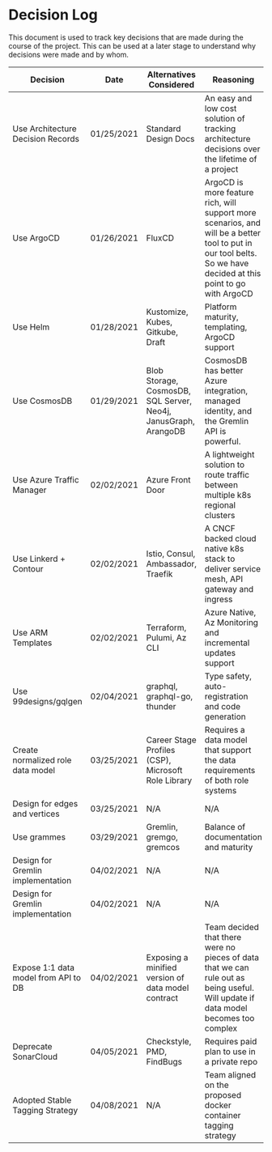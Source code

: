 # Decision Log

This document is used to track key decisions that are made during the course of the project.
This can be used at a later stage to understand why decisions were made and by whom.

| **Decision** | **Date** | **Alternatives Considered** | **Reasoning** | **Detailed doc** | **Made By** | **Work Required** |
| --- | --- |  --- | --- | --- | --- | --- |
| Use Architecture Decision Records | 01/25/2021 | Standard Design Docs | An easy and low cost solution of tracking architecture decisions over the lifetime of a project | [Record Architecture Decisions](Architecture/Decisions/20210125-Record-Architecture-Decisions.md) | Dev Team | #21654 |
| Use ArgoCD | 01/26/2021 | FluxCD | ArgoCD is more feature rich, will support more scenarios, and will be a better tool to put in our tool belts. So we have decided at this point to go with ArgoCD | [GitOps Trade Study](./Trade-Studies/GitOps.md) | Dev Team | #21672 |
| Use Helm | 01/28/2021 | Kustomize, Kubes, Gitkube, Draft | Platform maturity, templating, ArgoCD support | [K8s Package Manager Trade Study](./Trade-Studies/K8sPackageManagement.md) | Dev Team | #21674 |
| Use CosmosDB | 01/29/2021 | Blob Storage, CosmosDB, SQL Server, Neo4j, JanusGraph, ArangoDB | CosmosDB has better Azure integration, managed identity, and the Gremlin API is powerful. | [Graph Storage Trade Study and Decision](./Trade-Studies/Storage.md) | Dev Team | #21650 |
| Use Azure Traffic Manager | 02/02/2021 | Azure Front Door | A lightweight solution to route traffic between multiple k8s regional clusters | [Routing Trade Study](./Trade-Studies/Routing.md) | Dev Team | #21673
| Use Linkerd + Contour | 02/02/2021 | Istio, Consul, Ambassador, Traefik | A CNCF backed cloud native k8s stack to deliver service mesh, API gateway and ingress | [Routing Trade Study](./Trade-Studies/Routing.md) | Dev Team | #21673
| Use ARM Templates | 02/02/2021 | Terraform, Pulumi, Az CLI | Azure Native, Az Monitoring and incremental updates support | [Automated Deployment Trade Study](./Trade-Studies/Automated-Deployment.md) | Dev Team | #21651 |
| Use 99designs/gqlgen | 02/04/2021 | graphql, graphql-go, thunder | Type safety, auto-registration and code generation | [GraphQL Golang Trade Study](./Trade-Studies/GolangGraphQL.md) | Dev Team | #21775 |
| Create normalized role data model | 03/25/2021 | Career Stage Profiles (CSP), Microsoft Role Library | Requires a data model that support the data requirements of both role systems | [Role Data Model Schema](./Architecture/Decisions/20210323-Role-Data-Schema.md) | Dev Team | #22035 |
| Design for edges and vertices | 03/25/2021 | N/A | N/A | [Data Model](./Architecture/Decisions/20210325-Data-Model.md) | Dev Team | #21976 |
| Use grammes | 03/29/2021 | Gremlin, gremgo, gremcos | Balance of documentation and maturity | [Gremlin API library Trade Study](./Trade-Studies/Gremlin.md) | Dev Team | #21870 |
| Design for Gremlin implementation | 04/02/2021 | N/A | N/A | [Gremlin](./Architecture/Gremlin.md) | Dev Team | #21980 |
| Design for Gremlin implementation | 04/02/2021 | N/A | N/A | [Gremlin](./Architecture/Gremlin.md.md) | Dev Team | #21980 |
| Expose 1:1 data model from API to DB | 04/02/2021 | Exposing a minified version of data model contract | Team decided that there were no pieces of data that we can rule out as being useful. Will update if data model becomes too complex | API README | Dev Team | #21658 |
| Deprecate SonarCloud | 04/05/2021 | Checkstyle, PMD, FindBugs | Requires paid plan to use in a private repo | [Code Quality & Security](./Architecture/Decisions/20210405-code-analysis.md) | Dev Team | #22090 |
| Adopted Stable Tagging Strategy | 04/08/2021 | N/A | Team aligned on the proposed docker container tagging strategy  | [Tagging Strategy](./Deployment/Tagging-Strategy.md) | Dev Team | #22005 |
